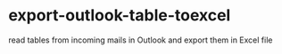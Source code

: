 # export-outlook-table-toexcel
read tables from incoming mails in Outlook and export them in Excel file
